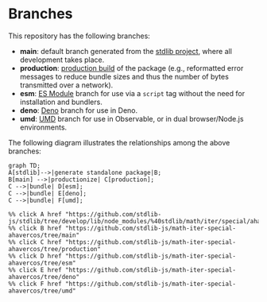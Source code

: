 <!--

@license Apache-2.0

Copyright (c) 2022 The Stdlib Authors.

Licensed under the Apache License, Version 2.0 (the "License");
you may not use this file except in compliance with the License.
You may obtain a copy of the License at

    http://www.apache.org/licenses/LICENSE-2.0

Unless required by applicable law or agreed to in writing, software
distributed under the License is distributed on an "AS IS" BASIS,
WITHOUT WARRANTIES OR CONDITIONS OF ANY KIND, either express or implied.
See the License for the specific language governing permissions and
limitations under the License.

-->

# Branches

This repository has the following branches:

-   **main**: default branch generated from the [stdlib project][stdlib-url], where all development takes place.
-   **production**: [production build][production-url] of the package (e.g., reformatted error messages to reduce bundle sizes and thus the number of bytes transmitted over a network).
-   **esm**: [ES Module][esm-url] branch for use via a `script` tag without the need for installation and bundlers.
-   **deno**: [Deno][deno-url] branch for use in Deno.
-   **umd**: [UMD][umd-url] branch for use in Observable, or in dual browser/Node.js environments.

The following diagram illustrates the relationships among the above branches:

```mermaid
graph TD;
A[stdlib]-->|generate standalone package|B;
B[main] -->|productionize| C[production];
C -->|bundle| D[esm];
C -->|bundle| E[deno];
C -->|bundle| F[umd];

%% click A href "https://github.com/stdlib-js/stdlib/tree/develop/lib/node_modules/%40stdlib/math/iter/special/ahavercos"
%% click B href "https://github.com/stdlib-js/math-iter-special-ahavercos/tree/main"
%% click C href "https://github.com/stdlib-js/math-iter-special-ahavercos/tree/production"
%% click D href "https://github.com/stdlib-js/math-iter-special-ahavercos/tree/esm"
%% click E href "https://github.com/stdlib-js/math-iter-special-ahavercos/tree/deno"
%% click F href "https://github.com/stdlib-js/math-iter-special-ahavercos/tree/umd"
```

[stdlib-url]: https://github.com/stdlib-js/stdlib/tree/develop/lib/node_modules/%40stdlib/math/iter/special/ahavercos
[production-url]: https://github.com/stdlib-js/math-iter-special-ahavercos/tree/production
[deno-url]: https://github.com/stdlib-js/math-iter-special-ahavercos/tree/deno
[umd-url]: https://github.com/stdlib-js/math-iter-special-ahavercos/tree/umd
[esm-url]: https://github.com/stdlib-js/math-iter-special-ahavercos/tree/esm
